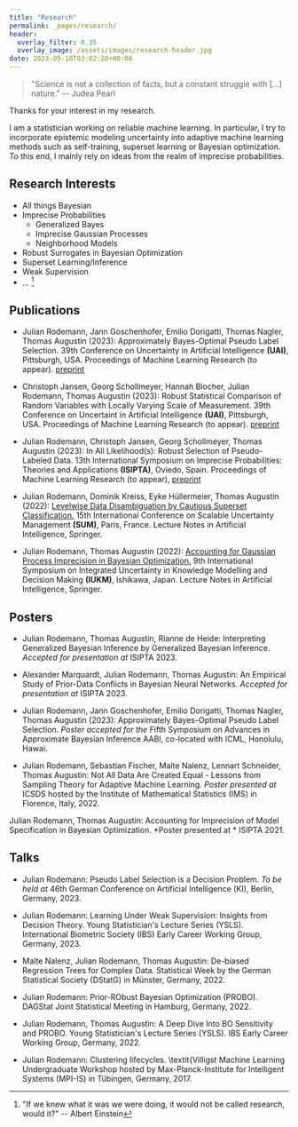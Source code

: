 ```yaml
---
title: "Research"
permalink: _pages/research/
header:
  overlay_filter: 0.35
  overlay_image: /assets/images/research-header.jpg
date: 2023-05-10T03:02:20+00:00
---
```



> "Science is not a collection of facts, but a constant struggle with [...] nature."
> -- Judea Pearl

Thanks for your interest in my research. 

I am a statistician working on reliable machine learning. In particular, I try to incorporate epistemic modeling uncertainty into adaptive machine learning methods such as self-training, superset learning or Bayesian optimization. To this end, I mainly rely on ideas from the realm of imprecise probabilities.   

## Research Interests

* All things Bayesian
* Imprecise Probabilities
    * Generalized Bayes
    * Imprecise Gaussian Processes
    * Neighborhood Models
* Robust Surrogates in Bayesian Optimization
* Superset Learning/Inference
* Weak Supervision
* ... [^1]

[^1]: "If we knew what it was we were doing, it would not be called research, would it?" -- Albert Einstein  


## Publications

* Julian Rodemann, Jann Goschenhofer, Emilio Dorigatti, Thomas Nagler, Thomas Augustin (2023): Approximately Bayes-Optimal Pseudo Label Selection. 39th Conference on Uncertainty in Artificial Intelligence **(UAI)**, Pittsburgh, USA. Proceedings of Machine Learning Research (to appear). [preprint](https://arxiv.org/abs/2302.08883)

* Christoph Jansen, Georg Schollmeyer, Hannah Blocher, Julian Rodemann, Thomas Augustin (2023): Robust Statistical Comparison of Random Variables with Locally Varying Scale of Measurement. 39th Conference on Uncertaint in Artificial Intelligence **(UAI)**, Pittsburgh, USA. Proceedings of Machine Learning Research (to appear). [preprint](https://chjansen.weebly.com/uploads/1/3/8/2/138228135/jsbra.pdf)

* Julian Rodemann, Christoph Jansen, Georg Schollmeyer, Thomas Augustin (2023): In All Likelihood(s): Robust Selection of Pseudo-Labeled Data. 13th International Symposium on Imprecise Probabilities: Theories and Applications **(ISIPTA)**, Oviedo, Spain. Proceedings of Machine Learning Research (to appear), [preprint](https://arxiv.org/abs/2303.01117)

* Julian Rodemann, Dominik Kreiss, Eyke Hüllermeier, Thomas Augustin (2022): [Levelwise Data Disambiguation by Cautious Superset Classification.](https://link.springer.com/chapter/10.1007/978-3-031-18843-5_18) 15th International Conference on Scalable Uncertainty Management **(SUM)**, Paris, France. Lecture Notes in Artificial Intelligence, Springer.

* Julian Rodemann, Thomas Augustin (2022): [Accounting for Gaussian Process Imprecision in Bayesian Optimization.](https://link.springer.com/chapter/10.1007/978-3-030-98018-4_8) 9th International Symposium on Integrated Uncertainty in Knowledge Modelling and Decision Making **(IUKM)**, Ishikawa, Japan. Lecture Notes in Artificial Intelligence, Springer.

## Posters

* Julian Rodemann, Thomas Augustin, Rianne de Heide: Interpreting Generalized Bayesian Inference by Generalized Bayesian Inference. *Accepted for presentation at* ISIPTA 2023.

* Alexander Marquardt, Julian Rodemann, Thomas Augustin: An Empirical Study of Prior-Data Conflicts in Bayesian Neural Networks. *Accepted for presentation at* ISIPTA 2023.

* Julian Rodemann, Jann Goschenhofer, Emilio Dorigatti, Thomas Nagler, Thomas Augustin (2023): Approximately Bayes-Optimal Pseudo Label Selection. *Poster accepted for the* Fifth Symposium on Advances in Approximate Bayesian Inference AABI, co-located with ICML, Honolulu, Hawai.

* Julian Rodemann, Sebastian Fischer, Malte Nalenz, Lennart Schneider, Thomas Augustin: Not All Data Are Created Equal - Lessons from Sampling Theory for Adaptive Machine Learning. *Poster presented at* ICSDS hosted by the Institute of Mathematical Statistics (IMS) in Florence, Italy, 2022.
    
Julian Rodemann, Thomas Augustin: Accounting for Imprecision of Model Specification in Bayesian Optimization. *Poster presented at * ISIPTA 2021.


## Talks

* Julian Rodemann: Pseudo Label Selection is a Decision Problem. *To be held at* 46th German Conference on Artificial Intelligence (KI), Berlin, Germany, 2023.

* Julian Rodemann: Learning Under Weak Supervision: Insights from Decision Theory. Young Statistician's Lecture Series (YSLS). International Biometric Society (IBS) Early Career Working Group, Germany, 2023.

* Malte Nalenz, Julian Rodemann, Thomas Augustin: De-biased Regression Trees for Complex Data. Statistical Week by the German Statistical Society (DStatG) in Münster, Germany, 2022. 

* Julian Rodemann: Prior-RObust Bayesian Optimization (PROBO). DAGStat Joint Statistical Meeting in Hamburg, Germany, 2022.

* Julian Rodemann, Thomas Augustin: A Deep Dive Into BO Sensitivity and PROBO. Young Statistician's Lecture Series (YSLS). IBS Early Career Working Group, Germany, 2022.

* Julian Rodemann: Clustering lifecycles. \textit{Villigst Machine Learning Undergraduate Workshop hosted by Max-Planck-Institute for Intelligent Systems (MPI-IS) in Tübingen, Germany, 2017.


